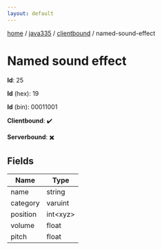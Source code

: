 ```yaml
---
layout: default
---
```


[home](/)  /  [java335](/protocol/java335)  /  [clientbound](/protocol/java335/clientbound)  /  named-sound-effect

# Named sound effect

**Id**: 25

**Id** (hex): 19

**Id** (bin): 00011001

**Clientbound**: ✔️

**Serverbound**: ✖️

## Fields

Name | Type
---|---
name | string
category | varuint
position | int&lt;xyz&gt;
volume | float
pitch | float


